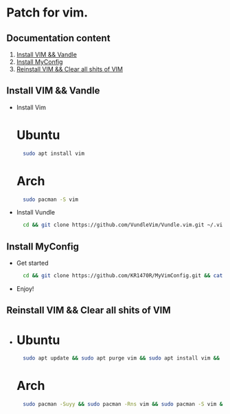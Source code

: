 # Patch for vim.

## Documentation content
1. [Install VIM && Vandle][1]
2. [Install MyConfig][2]
3. [Reinstall VIM && Clear all shits of VIM][3]

## Install VIM && Vandle
* Install Vim
  # Ubuntu 
  ``` bash
    sudo apt install vim
  ``` 
  # Arch 
  ``` bash 
    sudo pacman -S vim 
  ```
* Install Vundle
  ``` bash 
    cd && git clone https://github.com/VundleVim/Vundle.vim.git ~/.vim/bundle/Vundle.vim
  ```
## Install MyConfig
  * Get started
    ``` bash
      cd && git clone https://github.com/KR1470R/MyVimConfig.git && cat MyVimConfig/vimrc >> ~/.vimrc && vim +PluginInstall +qall 
    ```
  * Enjoy!
 
## Reinstall VIM && Clear all shits of VIM
  * 
    # Ubuntu
      ``` bash 
        sudo apt update && sudo apt purge vim && sudo apt install vim && sudo rm ~/.vimrc
      ```
    # Arch 
      ``` bash 
        sudo pacman -Suyy && sudo pacman -Rns vim && sudo pacman -S vim && sudo rm ~/.vimrc
      ```
      
      
[1]:https://github.com/KR1470R/MyVimConfig#Install
[2]:https://github.com/KR1470R/MyVimConfig#Including_plugin
[3]:https://github.com/KR1470R/MyVimConfig#Reinstall_&&_Clear_VIM
